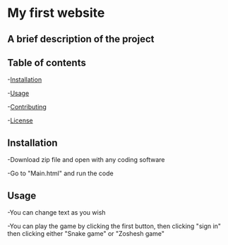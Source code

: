 # My first website


## A brief description of the project


## Table of contents

-[Installation](#installation)

-[Usage](#usage)

-[Contributing](#contributing)

-[License](#license)

## Installation
-Download zip file and open with any coding software

-Go to "Main.html" and run the code


## Usage 
-You can change text as you wish 

-You can play the game by clicking the first button, then clicking "sign in" then clicking either "Snake game" or "Zoshesh game"







